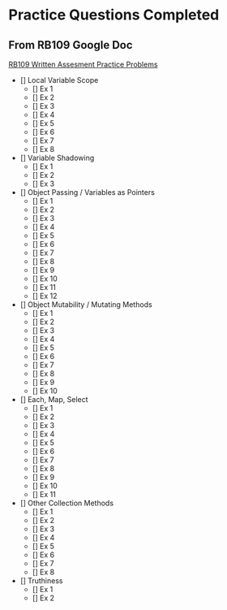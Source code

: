 # Practice Questions Completed

## From RB109 Google Doc

[RB109 Written Assesment Practice Problems](https://docs.google.com/document/d/16XteFXEm3lFbcavrXDZs45rNEc1iBxSYC8e4pLhT0Rw/edit#)

- [] Local Variable Scope
  - [] Ex 1
  - [] Ex 2
  - [] Ex 3
  - [] Ex 4
  - [] Ex 5
  - [] Ex 6
  - [] Ex 7
  - [] Ex 8
- [] Variable Shadowing
  - [] Ex 1
  - [] Ex 2
  - [] Ex 3
- [] Object Passing / Variables as Pointers
  - [] Ex 1
  - [] Ex 2
  - [] Ex 3
  - [] Ex 4
  - [] Ex 5
  - [] Ex 6
  - [] Ex 7
  - [] Ex 8
  - [] Ex 9
  - [] Ex 10
  - [] Ex 11
  - [] Ex 12
- [] Object Mutability / Mutating Methods
  - [] Ex 1
  - [] Ex 2
  - [] Ex 3
  - [] Ex 4
  - [] Ex 5
  - [] Ex 6
  - [] Ex 7
  - [] Ex 8
  - [] Ex 9
  - [] Ex 10
- [] Each, Map, Select
  - [] Ex 1
  - [] Ex 2
  - [] Ex 3
  - [] Ex 4
  - [] Ex 5
  - [] Ex 6
  - [] Ex 7
  - [] Ex 8
  - [] Ex 9
  - [] Ex 10
  - [] Ex 11
- [] Other Collection Methods
  - [] Ex 1
  - [] Ex 2
  - [] Ex 3
  - [] Ex 4
  - [] Ex 5
  - [] Ex 6
  - [] Ex 7
  - [] Ex 8
- [] Truthiness
  - [] Ex 1
  - [] Ex 2
  